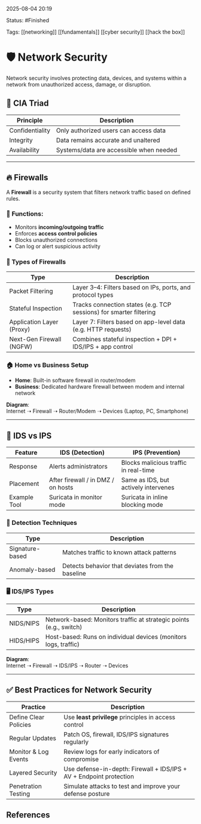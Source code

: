 2025-08-04 20:19

Status: #Finished 

Tags: [[networking]] [[fundamentals]] [[cyber security]] [[hack the box]] 


# 🛡️ Network Security

Network security involves protecting data, devices, and systems within a network from unauthorized access, damage, or disruption.

## 🔺 CIA Triad

| Principle      | Description                                  |
|----------------|----------------------------------------------|
| Confidentiality | Only authorized users can access data        |
| Integrity       | Data remains accurate and unaltered          |
| Availability    | Systems/data are accessible when needed      |

---

## 🔥 Firewalls

A **Firewall** is a security system that filters network traffic based on defined rules.

### 🔧 Functions:
- Monitors **incoming/outgoing traffic**
- Enforces **access control policies**
- Blocks unauthorized connections
- Can log or alert suspicious activity

### 🧱 Types of Firewalls

| Type                     | Description                                                                 |
|--------------------------|-----------------------------------------------------------------------------|
| Packet Filtering         | Layer 3–4: Filters based on IPs, ports, and protocol types                  |
| Stateful Inspection      | Tracks connection states (e.g. TCP sessions) for smarter filtering          |
| Application Layer (Proxy) | Layer 7: Filters based on app-level data (e.g. HTTP requests)              |
| Next-Gen Firewall (NGFW) | Combines stateful inspection + DPI + IDS/IPS + app control                  |

### 🏠 Home vs Business Setup
- **Home**: Built-in software firewall in router/modem
- **Business**: Dedicated hardware firewall between modem and internal network

**Diagram**:  
Internet ➝ Firewall ➝ Router/Modem ➝ Devices (Laptop, PC, Smartphone)

---

## 🧠 IDS vs IPS

| Feature      | IDS (Detection)                      | IPS (Prevention)                        |
|--------------|--------------------------------------|-----------------------------------------|
| Response     | Alerts administrators                | Blocks malicious traffic in real-time   |
| Placement    | After firewall / in DMZ / on hosts   | Same as IDS, but actively intervenes    |
| Example Tool | Suricata in monitor mode             | Suricata in inline blocking mode        |

### 🔎 Detection Techniques

| Type           | Description                                        |
|----------------|----------------------------------------------------|
| Signature-based | Matches traffic to known attack patterns          |
| Anomaly-based   | Detects behavior that deviates from the baseline  |

### 🖥️ IDS/IPS Types

| Type        | Description                                                    |
|-------------|----------------------------------------------------------------|
| NIDS/NIPS   | Network-based: Monitors traffic at strategic points (e.g., switch) |
| HIDS/HIPS   | Host-based: Runs on individual devices (monitors logs, traffic)  |

**Diagram**:  
Internet ➝ Firewall ➝ IDS/IPS ➝ Router ➝ Devices

---

## ✅ Best Practices for Network Security

| Practice               | Description                                                                 |
|------------------------|-----------------------------------------------------------------------------|
| Define Clear Policies  | Use **least privilege** principles in access control                        |
| Regular Updates        | Patch OS, firewall, IDS/IPS signatures regularly                            |
| Monitor & Log Events   | Review logs for early indicators of compromise                              |
| Layered Security       | Use defense-in-depth: Firewall + IDS/IPS + AV + Endpoint protection         |
| Penetration Testing    | Simulate attacks to test and improve your defense posture                   |



## References



